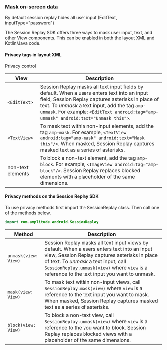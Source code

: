 ### Mask on-screen data

By default session replay hides all user input (EditText, inputType="password")

The Session Replay SDK offers three ways to mask user input, text, and other View components. This can be enabled in both the layout XML and Kotlin/Java code.

#### Privacy tags in layout XML

Privacy control

| View              | Description                                                                                                                                                                                                                                                                                 |
|-------------------|---------------------------------------------------------------------------------------------------------------------------------------------------------------------------------------------------------------------------------------------------------------------------------------------|
| `<EditText>`      | Session Replay masks all text input fields by default. When a users enters text into an input field, Session Replay captures asterisks in place of text. To *unmask* a text input, add the tag `amp-unmask`. For example: `<EditText android:tag="amp-unmask" android:text="Unmask this">`. |
| `<TextView>`      | To mask text within non-input elements, add the tag `amp-mask`. For example, `<TextView android:tag="amp-mask" android:text="Mask this"/>`. When masked, Session Replay captures masked text as a series of asterisks.                                                                      |
| non-text elements | To block a non-text element, add the tag `amp-block`. For example, `<ImageView android:tag="amp-block"/>`. Session Replay replaces blocked elements with a placeholder of the same dimensions.                                                                                              |


#### Privacy methods on the Session Replay SDK

To use privacy methods first import the SessionReplay class. Then call one of the methods below.

```kotlin
import com.amplitude.android.SessionReplay
```

| Method               | Description                                                                                                                                                                                                                                                                          |
|----------------------|--------------------------------------------------------------------------------------------------------------------------------------------------------------------------------------------------------------------------------------------------------------------------------------|
| `unmask(view: View)` | Session Replay masks all text input views by default. When a users enters text into an input view, Session Replay captures asterisks in place of text. To *unmask* a text input, call `SessionReplay.unmask(view)` where `view` is a reference to the text input you want to unmask. |
| `mask(view: View)`   | To mask text within non-input views, call `SessionReplay.mask(view)` where `view` is a reference to the text input you want to mask. When masked, Session Replay captures masked text as a series of asterisks.                                                                      |
| `block(view: View)`  | To block a non-text view, call `SessionReplay.unmask(view)` where `view` is a reference to the you want to block. Session Replay replaces blocked views with a placeholder of the same dimensions.                                                                                   |